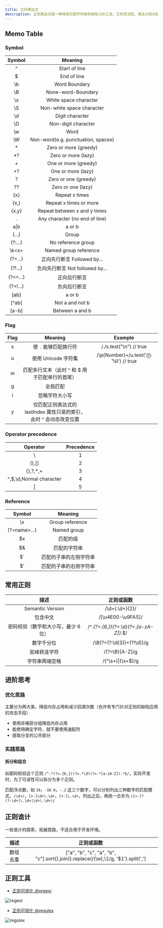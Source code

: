 ```yaml
---
title: 正则表达式
description: 正则表达式是一种用来匹配字符串的强有力的工具，它的灵活性、表达力和功能都非常强大。
---
```


## Memo Table

### Symbol

|  Symbol  |              Meaning               |
| :------: | :--------------------------------: |
|    ^     |           Start of line            |
|    $     |            End of line             |
|    \b    |           Word Boundary            |
|    \B    |         None-word-Boundary         |
|    \s    |       White space character        |
|    \S    |     Non-white space character      |
|    \d    |          Digit character           |
|    \D    |        Non-digit character         |
|    \w    |                Word                |
|    \W    | Non-word(e.g. punctuation, spaces) |
|    *     |       Zero or more (greedy)        |
|    *?    |        Zero or more (lazy)         |
|    +     |        One or more (greedy)        |
|    +?    |         One or more (lazy)         |
|    ?     |        Zero or one (greedy)        |
|    ??    |         Zero or one (lazy)         |
|   {x}    |           Repeat x times           |
|   {x,}   |       Repeat x times or more       |
|  {x,y}   |    Repeat between x and y times    |
|    .     |   Any character (no end of line)   |
|   a\|b   |               a or b               |
|  (...)   |               Group                |
| (?:...)  |         No reference group         |
| \k\<x\>  |       Named group reference        |
| (?=...)  |    正向先行断言 Followed by...     |
| (?!...)  |  负向先行断言 Not followed by...   |
| (?<=...) |            正向后行断言            |
| (?<!...) |            负向后行断言            |
|   [ab]   |               a or b               |
|  [^ab]   |          Not a and not b           |
|  [a-b]   |          Between a and b           |

### Flag

| Flag  |                  Meaning                  |               Example                |
| :---: | :---------------------------------------: | :----------------------------------: |
|   s   |           使 `.` 能够匹配换行符           |       /./s.test("\n") // true        |
|   u   | 使用 Unicode 字符集 | /\p{Number}+/u.test('㉛¹¼Ⅰ') // true |
|   m   | 匹配多行文本（此时 ^ 和 $ 用于匹配单行的首尾） |  |
|   g   | 全局匹配 |  |
|   i   | 忽略字符大小写 |  |
|   y   | 仅匹配正则表达式的 lastIndex 属性只是的索引，此时 ^ 会动态改变位置 |  |

### Operator precedence

|        Operator         | Precedence |
| :---------------------: | :--------: |
|           \\            |     1      |
|          (),[]          |     2      |
|        {},?,*,+         |     3      |
| ^,$,\d,Normal character |     4      |
|           \|            |     5      |

### Reference

|     Symbol     |        Meaning         |
| :------------: | :--------------------: |
|       \x       |    Group reference     |
| (?\<name\>...) |      Named group       |
|       $x       |        匹配的组        |
|       $&       |      匹配的字符串      |
|       $`       | 匹配的子串的左侧字符串 |
|       $'       | 匹配的子串的右侧字符串 |

## 常用正则

|                描述                 |               正则或函数                |
| :---------------------------------: | :-------------------------------------: |
|          Semantic Version           |             /\d+(\.\d+){2}/             |
|              包含中文               |            /[\u4E00-\u9FA5]/            |
| 密码校验（数字和大小写，最少 6 位） | /^.*(?=.{6,})(?=.*\d)(?=.*[a-zA-Z]).*$/ |
|             数字千分位              |        /\B(?=(?:\d{3})+(?!\d))/g        |
|            驼峰转连字符             |             /(?=\B)[A-Z]/g              |
|           字符串两端空格            |            /(^\s+)\|(\s+$)/g            |

## 进阶思考

### 优化思路

主要分为两大类，降低内存占用和减少回溯次数（也许有专门针对正则的缺陷应用的攻击手段）

* 使用非捕获分组降低内存占用
* 能使用确定字符，就不要使用通配符
* 提取分支的公共部分

### 实践思路

#### 拆分和组合

如密码校验这个正则 `/^.*(?=.{6,})(?=.*\d)(?=.*[a-zA-Z]).*$/`，实际开发时，为了可读性可以拆分为多个正则。

匹配浮点数，如 `10`，`-10.0`，`-.2` 这三个数字，可以分别列出三种数字的匹配模式，`/\d+/`，`[+-]\d+\.\d+`，`[+-]\.\d+`，列出之后，再统一合并为 `/[+-]?(?:\d+|\.\d+|\d+\.\d+)/`

## 正则诡计

一些诡计的探索，拓展思路，不适合用于开发环境。

|   描述   |                                    正则或函数                                     |
| :------: | :-------------------------------------------------------------------------------: |
| 数组去重 | ["a", "b", "c", "a", "b", "c"].sort().join().replace(/(\w),\1/g, '$1').split(',') |

## 正则工具

* [正则可视化 @regexr](https://regexr.com/)

![regexr](https://mgear-image.oss-cn-shanghai.aliyuncs.com/image/other/202503232355279.png)

* [正则可视化 @regulex](https://jex.im/regulex/)

![regulex](https://mgear-image.oss-cn-shanghai.aliyuncs.com/image/other/202503232356127.png)
